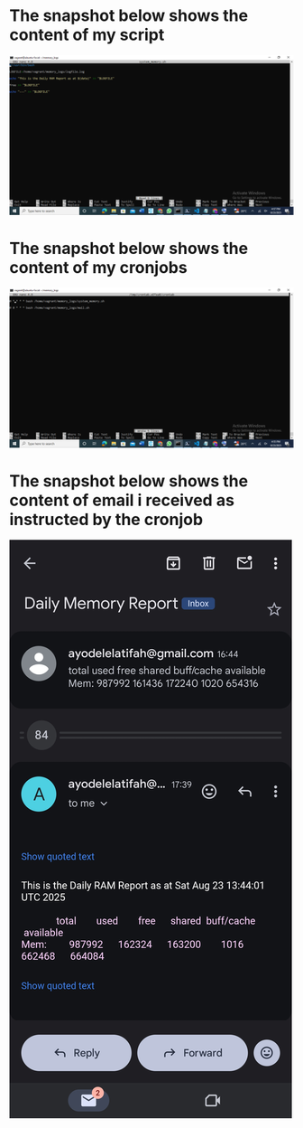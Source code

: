 # The snapshot below shows the content of my script
![Screenshot](./images/script.png)

# The snapshot below shows the content of my cronjobs
![Screenshot](./images/cronjobs.png)


# The snapshot below shows the content of email i received as instructed by the cronjob
![Screenshot](./images/mail.jpg)